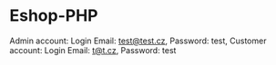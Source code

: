 # Eshop-PHP
Admin account: Login Email: test@test.cz, Password: test, Customer account: Login Email: t@t.cz, Password: test
